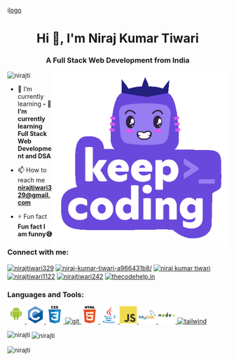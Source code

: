 i[logo](src="https://user-images.githubusercontent.com/121122397/216614878-411f6178-defa-4330-ba48-16db1cc92830.png")
<h1 align="center">Hi 👋, I'm Niraj Kumar Tiwari</h1>
<h3 align="center">A Full Stack Web Development from India</h3>

<img align="right" alt="coding" width="400" src="https://github.com/03prashantpk/03prashantpk/blob/main/assets/keep_coding.gif?raw=true">

<p align="left"> <img src="https://komarev.com/ghpvc/?username=nirajti&label=Profile%20views&color=0e75b6&style=flat" alt="nirajti" /> </p>

- 🌱 I’m currently learning **- 🌱 I’m currently learning Full Stack Web Development and DSA**

- 📫 How to reach me **nirajtiwari329@gmail.com**

- ⚡ Fun fact **Fun fact I am funny😅**

<h3 align="left">Connect with me:</h3>
<p align="left">
<a href="https://twitter.com/nirajtiwari329" target="blank"><img align="center" src="https://raw.githubusercontent.com/rahuldkjain/github-profile-readme-generator/master/src/images/icons/Social/twitter.svg" alt="nirajtiwari329" height="30" width="40" /></a>
<a href="https://linkedin.com/in/niraj-kumar-tiwari-a966431b8/" target="blank"><img align="center" src="https://raw.githubusercontent.com/rahuldkjain/github-profile-readme-generator/master/src/images/icons/Social/linked-in-alt.svg" alt="niraj-kumar-tiwari-a966431b8/" height="30" width="40" /></a>
<a href="https://fb.com/niraj kumar tiwari" target="blank"><img align="center" src="https://raw.githubusercontent.com/rahuldkjain/github-profile-readme-generator/master/src/images/icons/Social/facebook.svg" alt="niraj kumar tiwari" height="30" width="40" /></a>
<a href="https://instagram.com/nirajtiwari1122" target="blank"><img align="center" src="https://raw.githubusercontent.com/rahuldkjain/github-profile-readme-generator/master/src/images/icons/Social/instagram.svg" alt="nirajtiwari1122" height="30" width="40" /></a>
<a href="https://www.youtube.com/c/nirajtiwari242" target="blank"><img align="center" src="https://raw.githubusercontent.com/rahuldkjain/github-profile-readme-generator/master/src/images/icons/Social/youtube.svg" alt="nirajtiwari242" height="30" width="40" /></a>
<a href="https://www.topcoder.com/members/thecodehelp.in" target="blank"><img align="center" src="https://raw.githubusercontent.com/rahuldkjain/github-profile-readme-generator/master/src/images/icons/Social/topcoder.svg" alt="thecodehelp.in" height="30" width="40" /></a>
</p>

<h3 align="left">Languages and Tools:</h3>
<p align="left"> <a href="https://developer.android.com" target="_blank" rel="noreferrer"> <img src="https://raw.githubusercontent.com/devicons/devicon/master/icons/android/android-original-wordmark.svg" alt="android" width="40" height="40"/> </a> <a href="https://www.cprogramming.com/" target="_blank" rel="noreferrer"> <img src="https://raw.githubusercontent.com/devicons/devicon/master/icons/c/c-original.svg" alt="c" width="40" height="40"/> </a> <a href="https://www.w3schools.com/css/" target="_blank" rel="noreferrer"> <img src="https://raw.githubusercontent.com/devicons/devicon/master/icons/css3/css3-original-wordmark.svg" alt="css3" width="40" height="40"/> </a> <a href="https://git-scm.com/" target="_blank" rel="noreferrer"> <img src="https://www.vectorlogo.zone/logos/git-scm/git-scm-icon.svg" alt="git" width="40" height="40"/> </a> <a href="https://www.w3.org/html/" target="_blank" rel="noreferrer"> <img src="https://raw.githubusercontent.com/devicons/devicon/master/icons/html5/html5-original-wordmark.svg" alt="html5" width="40" height="40"/> </a> <a href="https://www.java.com" target="_blank" rel="noreferrer"> <img src="https://raw.githubusercontent.com/devicons/devicon/master/icons/java/java-original.svg" alt="java" width="40" height="40"/> </a> <a href="https://developer.mozilla.org/en-US/docs/Web/JavaScript" target="_blank" rel="noreferrer"> <img src="https://raw.githubusercontent.com/devicons/devicon/master/icons/javascript/javascript-original.svg" alt="javascript" width="40" height="40"/> </a> <a href="https://www.mysql.com/" target="_blank" rel="noreferrer"> <img src="https://raw.githubusercontent.com/devicons/devicon/master/icons/mysql/mysql-original-wordmark.svg" alt="mysql" width="40" height="40"/> </a> <a href="https://nodejs.org" target="_blank" rel="noreferrer"> <img src="https://raw.githubusercontent.com/devicons/devicon/master/icons/nodejs/nodejs-original-wordmark.svg" alt="nodejs" width="40" height="40"/> </a> <a href="https://tailwindcss.com/" target="_blank" rel="noreferrer"> <img src="https://www.vectorlogo.zone/logos/tailwindcss/tailwindcss-icon.svg" alt="tailwind" width="40" height="40"/> </a> </p>

<p><img align="left" src="https://github-readme-stats.vercel.app/api/top-langs?username=nirajti&show_icons=true&locale=en&layout=compact" alt="nirajti" /></p>

<p>&nbsp;<img align="center" src="https://github-readme-stats.vercel.app/api?username=nirajti&show_icons=true&locale=en" alt="nirajti" /></p>

<p><img align="center" src="https://github-readme-streak-stats.herokuapp.com/?user=nirajti&" alt="nirajti" /></p>
